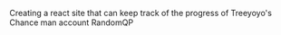 Creating a react site that can keep track of the progress of Treeyoyo's Chance man account RandomQP

